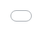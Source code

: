 ```yaml
---
categories: blog
layout: blog
title: CodeAcross Hrvatska 2014 - Let's take the data beyond transparency
subtitle: "Check out our video summary from CodeAcross Croatia 2014!"
identifier: "codeacross-2014-snimka"
lang: en
author: Miroslav
author-link: "https://codeforcroatia.org/people/schlos"
background: "rgb(119, 40, 23)"
color: "#fff"
published: true
---
```


&nbsp;

&nbsp;

&nbsp;

&nbsp;

<iframe src="//player.vimeo.com/video/90989402" style="position: absolute;top: 0;left: 0;width: 100%;height: 100%" width="500" height="281" frameborder="0" webkitallowfullscreen mozallowfullscreen allowfullscreen></iframe>

&nbsp;

&nbsp;

&nbsp;

&nbsp;
